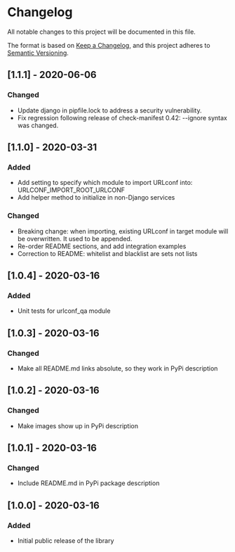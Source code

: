 # Changelog
All notable changes to this project will be documented in this file.

The format is based on [Keep a Changelog](https://keepachangelog.com/en/1.0.0/),
and this project adheres to [Semantic Versioning](https://semver.org/spec/v2.0.0.html).

## [1.1.1] - 2020-06-06
### Changed
- Update django in pipfile.lock to address a security vulnerability.
- Fix regression following release of check-manifest 0.42: --ignore syntax was changed.

## [1.1.0] - 2020-03-31
### Added
- Add setting to specify which module to import URLconf into: URLCONF_IMPORT_ROOT_URLCONF
- Add helper method to initialize in non-Django services
### Changed
- Breaking change: when importing, existing URLconf in target module will be overwritten. It used to be appended.
- Re-order README sections, and add integration examples
- Correction to README: whitelist and blacklist are sets not lists

## [1.0.4] - 2020-03-16
### Added
- Unit tests for urlconf_qa module

## [1.0.3] - 2020-03-16
### Changed
- Make all README.md links absolute, so they work in PyPi description

## [1.0.2] - 2020-03-16
### Changed
- Make images show up in PyPi description

## [1.0.1] - 2020-03-16
### Changed
- Include README.md in PyPi package description

## [1.0.0] - 2020-03-16
### Added
- Initial public release of the library
